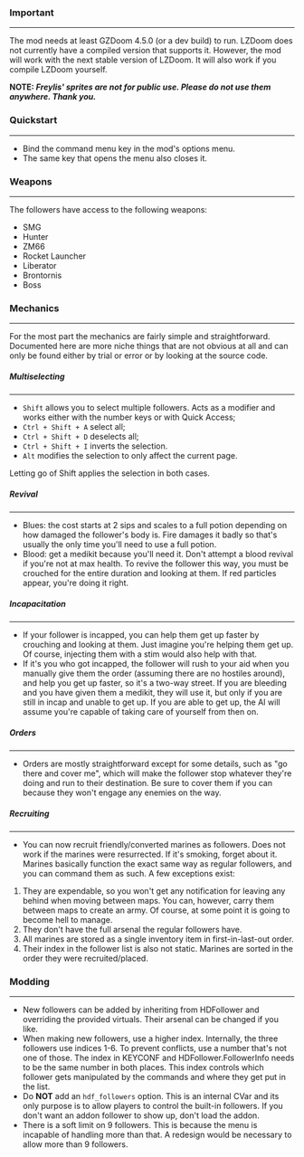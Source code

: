 ### Important
---
The mod needs at least GZDoom 4.5.0 (or a dev build) to run. LZDoom does not currently have a compiled version that supports it. However, the mod will work with the next stable version of LZDoom. It will also work if you compile LZDoom yourself.

**NOTE: *Freylis' sprites are not for public use. Please do not use them anywhere. Thank you.***

### Quickstart
---
- Bind the command menu key in the mod's options menu.
- The same key that opens the menu also closes it.

### Weapons
---
The followers have access to the following weapons:
- SMG
- Hunter
- ZM66
- Rocket Launcher
- Liberator
- Brontornis
- Boss

### Mechanics
---
For the most part the mechanics are fairly simple and straightforward. Documented here are more niche things that are not obvious at all and can only be found either by trial or error or by looking at the source code.

##### Multiselecting
---
- `Shift` allows you to select multiple followers. Acts as a modifier and works either with the number keys or with Quick Access;
- `Ctrl + Shift + A` select all;
- `Ctrl + Shift + D` deselects all;
- `Ctrl + Shift + I` inverts the selection.
- `Alt` modifies the selection to only affect the current page.

Letting go of Shift applies the selection in both cases.

##### Revival
---
- Blues: the cost starts at 2 sips and scales to a full potion depending on how damaged the follower's body is. Fire damages it badly so that's usually the only time you'll need to use a full potion.
- Blood: get a medikit because you'll need it. Don't attempt a blood revival if you're not at max health. To revive the follower this way, you must be crouched for the entire duration and looking at them. If red particles appear, you're doing it right.

##### Incapacitation
---
- If your follower is incapped, you can help them get up faster by crouching and looking at them. Just imagine you're helping them get up. Of course, injecting them with a stim would also help with that.
- If it's you who got incapped, the follower will rush to your aid when you manually give them the order (assuming there are no hostiles around), and help you get up faster, so it's a two-way street. If you are bleeding and you have given them a medikit, they will use it, but only if you are still in incap and unable to get up. If you are able to get up, the AI will assume you're capable of taking care of yourself from then on.

##### Orders
---
- Orders are mostly straightforward except for some details, such as "go there and cover me", which will make the follower stop whatever they're doing and run to their destination. Be sure to cover them if you can because they won't engage any enemies on the way.

##### Recruiting
---
- You can now recruit friendly/converted marines as followers. Does not work if the marines were resurrected. If it's smoking, forget about it. Marines basically function the exact same way as regular followers, and you can command them as such. A few exceptions exist:
1. They are expendable, so you won't get any notification for leaving any behind when moving between maps. You can, however, carry them between maps to create an army. Of course, at some point it is going to become hell to manage.
2. They don't have the full arsenal the regular followers have.
3. All marines are stored as a single inventory item in first-in-last-out order.
4. Their index in the follower list is also not static. Marines are sorted in the order they were recruited/placed.

### Modding
---
- New followers can be added by inheriting from HDFollower and overriding the provided virtuals. Their arsenal can be changed if you like.
- When making new followers, use a higher index. Internally, the three followers use indices 1-6. To prevent conflicts, use a number that's not one of those. The index in KEYCONF and HDFollower.FollowerInfo needs to be the same number in both places. This index controls which follower gets manipulated by the commands and where they get put in the list.
- Do **NOT** add an `hdf_followers` option. This is an internal CVar and its only purpose is to allow players to control the built-in followers. If you don't want an addon follower to show up, don't load the addon.
- There is a soft limit on 9 followers. This is because the menu is incapable of handling more than that. A redesign would be necessary to allow more than 9 followers.